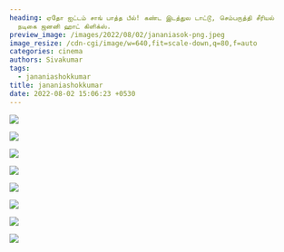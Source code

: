 ```yaml
---
heading: ஏதோ ஐட்டம் சாங் பாத்த பீல்! கண்ட இடத்துல டாட்டூ, செம்பருத்தி சீரியல்
  நடிகை ஜனனி ஹாட் கிளிக்ஸ்.
preview_image: /images/2022/08/02/jananiasok-png.jpeg
image_resize: /cdn-cgi/image/w=640,fit=scale-down,q=80,f=auto
categories: cinema
authors: Sivakumar
tags:
  - jananiashokkumar
title: jananiashokkumar
date: 2022-08-02 15:06:23 +0530
---
```

![](/images/2022/08/02/jananiashokkumar.jpeg)

![](/images/2022/08/02/jananiashokkumar2.jpeg)

![](/images/2022/08/02/jananiashokkumar4.jpeg)

![](/images/2022/08/02/jananiashokkumar6.jpeg)

![](/images/2022/08/02/jananiashokkumar8.jpeg)

![](/images/2022/08/02/jananiashokkumar10.jpeg)

![](/images/2022/08/02/jananiashokkumar22.jpeg)

![](/images/2022/08/02/jananiashokkumar66.jpeg)